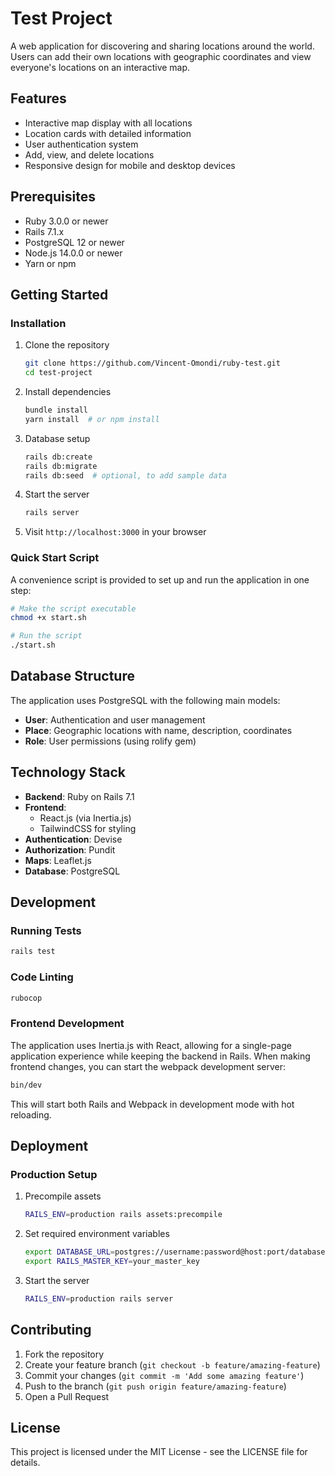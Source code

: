 # Test Project

A web application for discovering and sharing locations around the world. Users can add their own locations with geographic coordinates and view everyone's locations on an interactive map.

## Features

- Interactive map display with all locations
- Location cards with detailed information
- User authentication system
- Add, view, and delete locations
- Responsive design for mobile and desktop devices

## Prerequisites

- Ruby 3.0.0 or newer
- Rails 7.1.x
- PostgreSQL 12 or newer
- Node.js 14.0.0 or newer
- Yarn or npm

## Getting Started

### Installation

1. Clone the repository
   ```bash
   git clone https://github.com/Vincent-Omondi/ruby-test.git
   cd test-project
   ```

2. Install dependencies
   ```bash
   bundle install
   yarn install  # or npm install
   ```

3. Database setup
   ```bash
   rails db:create
   rails db:migrate
   rails db:seed  # optional, to add sample data
   ```

4. Start the server
   ```bash
   rails server
   ```

5. Visit `http://localhost:3000` in your browser

### Quick Start Script

A convenience script is provided to set up and run the application in one step:

```bash
# Make the script executable
chmod +x start.sh

# Run the script
./start.sh
```

## Database Structure

The application uses PostgreSQL with the following main models:

- **User**: Authentication and user management
- **Place**: Geographic locations with name, description, coordinates
- **Role**: User permissions (using rolify gem)

## Technology Stack

- **Backend**: Ruby on Rails 7.1
- **Frontend**: 
  - React.js (via Inertia.js)
  - TailwindCSS for styling
- **Authentication**: Devise
- **Authorization**: Pundit
- **Maps**: Leaflet.js
- **Database**: PostgreSQL

## Development

### Running Tests

```bash
rails test
```

### Code Linting

```bash
rubocop
```

### Frontend Development

The application uses Inertia.js with React, allowing for a single-page application experience while keeping the backend in Rails. When making frontend changes, you can start the webpack development server:

```bash
bin/dev
```

This will start both Rails and Webpack in development mode with hot reloading.

## Deployment

### Production Setup

1. Precompile assets
   ```bash
   RAILS_ENV=production rails assets:precompile
   ```

2. Set required environment variables
   ```bash
   export DATABASE_URL=postgres://username:password@host:port/database
   export RAILS_MASTER_KEY=your_master_key
   ```

3. Start the server
   ```bash
   RAILS_ENV=production rails server
   ```

## Contributing

1. Fork the repository
2. Create your feature branch (`git checkout -b feature/amazing-feature`)
3. Commit your changes (`git commit -m 'Add some amazing feature'`)
4. Push to the branch (`git push origin feature/amazing-feature`)
5. Open a Pull Request

## License

This project is licensed under the MIT License - see the LICENSE file for details.
